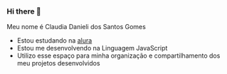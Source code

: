 ### Hi there 👋

Meu  nome é Claudia Danieli dos Santos Gomes

- Estou estudando na [alura](https://www.alura.com.br)
- Estou me desenvolvendo na Linguagem JavaScript
- Utilizo esse espaço para minha organização e compartilhamento dos meu projetos desenvolvidos
